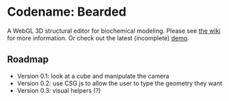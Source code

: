 # Codename: Bearded

A WebGL 3D structural editor for biochemical modeling. Please see [the wiki][] for more information. Or check out the latest (incomplete) [demo][].

  [the wiki]: https://github.com/ariofrio/bearded/wiki
  [demo]: http://ariofrio.github.com/bearded

## Roadmap

 - Version 0.1: look at a cube and manipulate the camera
 - Version 0.2: use CSG.js to allow the user to type the geometry they want
 - Version 0.3: visual helpers (?)

